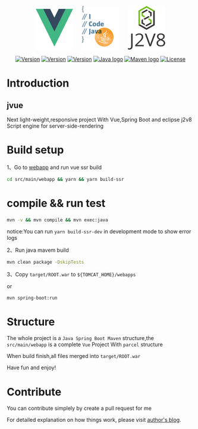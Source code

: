<p align="center">
    <a href="https://vuejs.org" target="_blank" rel="noopener noreferrer"><img width="100" height="117" src="slogan/vue.png" alt="Vue logo"></a>  
    &nbsp;&nbsp;&nbsp;&nbsp;
    <a href="https://www.oracle.com/technetwork/java/javase/downloads/index.html" target="_blank" rel="noopener noreferrer"><img width="100" height="117" src="slogan/java.png" alt="Java logo"></a>
    &nbsp;&nbsp;&nbsp;&nbsp;
    <a href="https://github.com/eclipsesource/J2V8" target="_blank" rel="noopener noreferrer"><img width="100" height="117" src="slogan/j2v8.png" alt="J2V8 logo"></a>
</p>

<p align="center">
  <a href="https://nodejs.org/"><img src="https://img.shields.io/badge/node-v10.15.0-green.svg" alt="Version"></a>
  <a href="https://www.npmjs.com/"><img src="https://img.shields.io/badge/npm-v6.7.0-blue.svg" alt="Version"></a>
  <a href="https://www.npmjs.com/package/vue"><img src="https://img.shields.io/badge/vue-2.6.4-brightgreen.svg" alt="Version"></a>
  <a href="https://www.oracle.com/technetwork/java/javase/downloads/index.html"><img src="https://img.shields.io/badge/jdk-1.8.0_192-orange.svg" alt="Java logo"></a>
  <a href="http://maven.apache.org/"><img src="https://img.shields.io/badge/maven-3.6.0-blue.svg" alt="Maven logo"></a>
  <a href="https://opensource.org/licenses/MIT"><img src="https://img.shields.io/npm/l/vue.svg" alt="License"></a>
</p>

# Introduction
## jvue
Next light-weight,responsive project
With Vue,Spring Boot and eclipse j2v8 Script engine for server-side-rendering

# Build setup
1、Go to [webapp](src/main/webapp) and run vue ssr build

```bash
cd src/main/webapp && yarn && yarn build-ssr
```

# compile && run test

```bash
mvn -v && mvn compile && mvn exec:java
```

notice:You can run ``yarn build-ssr-dev`` in development mode to show error logs

2、Run java mavem build

```bash
mvn clean package -DskipTests
```

3、Copy ``target/ROOT.war`` to ``${TOMCAT_HOME}/webapps``

or

```bash
mvn spring-boot:run
```

# Structure

The whole project is a ``Java Spring Boot Maven`` structure,the ``src/main/webapp`` is a complete ``Vue`` Project With ``parcel`` structure

When build finish,all files merged into ``target/ROOT.war``

Have fun and enjoy!

# Contribute

You can contribute simplely by create a pull request for me

For detailed explanation on how things work, please visit [author's blog](http://www.terwergreen.com).